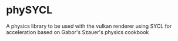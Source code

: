 # phySYCL
A physics library to be used with the vulkan renderer using SYCL for acceleration based on Gabor's Szauer's physics cookbook
